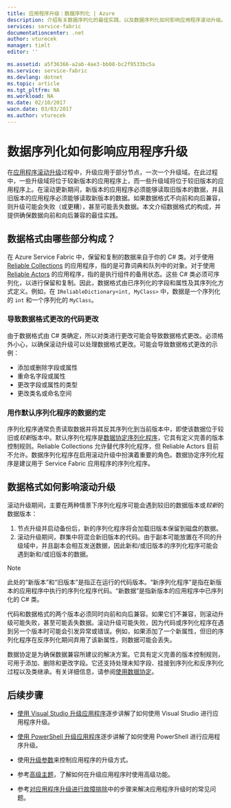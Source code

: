 ```yaml
---
title: 应用程序升级：数据序列化 | Azure
description: 介绍有关数据序列化的最佳实践，以及数据序列化如何影响应用程序滚动升级。
services: service-fabric
documentationcenter: .net
author: vturecek
manager: timlt
editor: ''

ms.assetid: a5f36366-a2ab-4ae3-bb08-bc2f9533bc5a
ms.service: service-fabric
ms.devlang: dotnet
ms.topic: article
ms.tgt_pltfrm: NA
ms.workload: NA
ms.date: 02/10/2017
wacn.date: 03/03/2017
ms.author: vturecek
---
```


# 数据序列化如何影响应用程序升级
在[应用程序滚动升级](./service-fabric-application-upgrade.md)过程中，升级应用于部分节点，一次一个升级域。在此过程中，一些升级域将位于较新版本的应用程序上，而一些升级域将位于较旧版本的应用程序上。在滚动更新期间，新版本的应用程序必须能够读取旧版本的数据，并且旧版本的应用程序必须能够读取新版本的数据。如果数据格式不向前和向后兼容，则升级可能会失败（或更糟），甚至可能丢失数据。本文介绍数据格式的构成，并提供确保数据向前和向后兼容的最佳实践。

## 数据格式由哪些部分构成？
在 Azure Service Fabric 中，保留和复制的数据来自于你的 C# 类。对于使用 [Reliable Collections](./service-fabric-reliable-services-reliable-collections.md) 的应用程序，指的是可靠词典和队列中的对象。对于使用 [Reliable Actors](./service-fabric-reliable-actors-introduction.md) 的应用程序，指的是执行组件的备用状态。这些 C# 类必须可序列化，以进行保留和复制。因此，数据格式由已序列化的字段和属性及其序列化方式定义。例如，在 `IReliableDictionary<int, MyClass>` 中，数据是一个序列化的 `int` 和一个序列化的 `MyClass`。

### 导致数据格式更改的代码更改
由于数据格式由 C# 类确定，所以对类进行更改可能会导致数据格式更改。必须格外小心，以确保滚动升级可以处理数据格式更改。可能会导致数据格式更改的示例：

- 添加或删除字段或属性
- 重命名字段或属性
- 更改字段或属性的类型
- 更改类名或命名空间

### 用作默认序列化程序的数据约定
序列化程序通常负责读取数据并将其反其序列化到当前版本中，即使该数据位于较旧或*较新*版本中。默认序列化程序是[数据协定序列化程序](https://msdn.microsoft.com/zh-cn/library/ms733127.aspx)，它具有定义完善的版本控制规则。Reliable Collections 允许替代序列化程序，但 Reliable Actors 目前不允许。数据序列化程序在启用滚动升级中扮演着重要的角色。数据协定序列化程序是建议用于 Service Fabric 应用程序的序列化程序。

## 数据格式如何影响滚动升级
滚动升级期间，主要在两种情景下序列化程序可能会遇到较旧的数据版本或*较新*的数据版本：

1. 节点升级并启动备份后，新的序列化程序将会加载旧版本保留到磁盘的数据。
2. 滚动升级期间，群集中将混合新旧版本的代码。由于副本可能放置在不同的升级域中，并且副本会相互发送数据，因此新和/或旧版本的序列化程序可能会遇到新和/或旧版本的数据。

> [!NOTE]
> 此处的“新版本”和“旧版本”是指正在运行的代码版本。“新序列化程序”是指在新版本的应用程序中执行的序列化程序代码。“新数据”是指新版本的应用程序中已序列化的 C# 类。

代码和数据格式的两个版本必须同时向前和向后兼容。如果它们不兼容，则滚动升级可能失败，甚至可能丢失数据。滚动升级可能失败，因为代码或序列化程序在遇到另一个版本时可能会引发异常或错误。例如，如果添加了一个新属性，但旧的序列化程序在反序列化期间弃用了该新属性，则数据可能会丢失。

数据协定是为确保数据兼容所建议的解决方案。它具有定义完善的版本控制规则，可用于添加、删除和更改字段。它还支持处理未知字段、挂接到序列化和反序列化过程以及类继承。有关详细信息，请参阅[使用数据协定](https://msdn.microsoft.com/zh-cn/library/ms733127.aspx)。

## 后续步骤

- [使用 Visual Studio 升级应用程序](./service-fabric-application-upgrade-tutorial.md)逐步讲解了如何使用 Visual Studio 进行应用程序升级。

- [使用 PowerShell 升级应用程序](./service-fabric-application-upgrade-tutorial-powershell.md)逐步讲解了如何使用 PowerShell 进行应用程序升级。

- 使用[升级参数](./service-fabric-application-upgrade-parameters.md)来控制应用程序的升级方式。

- 参考[高级主题](./service-fabric-application-upgrade-advanced.md)，了解如何在升级应用程序时使用高级功能。

- 参考[对应用程序升级进行故障排除](./service-fabric-application-upgrade-troubleshooting.md)中的步骤来解决应用程序升级时的常见问题。

<!---HONumber=Mooncake_0227_2017-->
